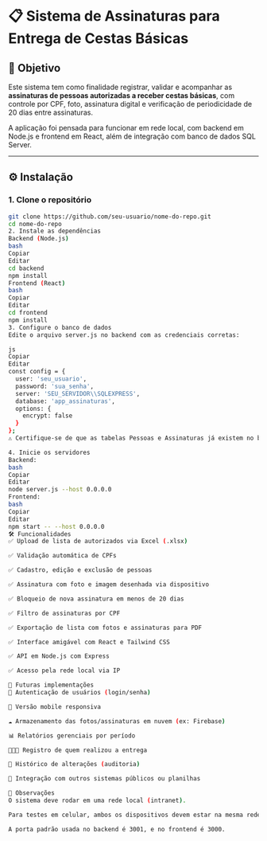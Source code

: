 # 📋 Sistema de Assinaturas para Entrega de Cestas Básicas

## 🎯 Objetivo

Este sistema tem como finalidade registrar, validar e acompanhar as **assinaturas de pessoas autorizadas a receber cestas básicas**, com controle por CPF, foto, assinatura digital e verificação de periodicidade de 20 dias entre assinaturas.

A aplicação foi pensada para funcionar em rede local, com backend em Node.js e frontend em React, além de integração com banco de dados SQL Server.

---

## ⚙️ Instalação

### 1. Clone o repositório
```bash
git clone https://github.com/seu-usuario/nome-do-repo.git
cd nome-do-repo
2. Instale as dependências
Backend (Node.js)
bash
Copiar
Editar
cd backend
npm install
Frontend (React)
bash
Copiar
Editar
cd frontend
npm install
3. Configure o banco de dados
Edite o arquivo server.js no backend com as credenciais corretas:

js
Copiar
Editar
const config = {
  user: 'seu_usuario',
  password: 'sua_senha',
  server: 'SEU_SERVIDOR\\SQLEXPRESS',
  database: 'app_assinaturas',
  options: {
    encrypt: false
  }
};
⚠️ Certifique-se de que as tabelas Pessoas e Assinaturas já existem no banco de dados.

4. Inicie os servidores
Backend:
bash
Copiar
Editar
node server.js --host 0.0.0.0
Frontend:
bash
Copiar
Editar
npm start -- --host 0.0.0.0
🛠️ Funcionalidades
✅ Upload de lista de autorizados via Excel (.xlsx)

✅ Validação automática de CPFs

✅ Cadastro, edição e exclusão de pessoas

✅ Assinatura com foto e imagem desenhada via dispositivo

✅ Bloqueio de nova assinatura em menos de 20 dias

✅ Filtro de assinaturas por CPF

✅ Exportação de lista com fotos e assinaturas para PDF

✅ Interface amigável com React e Tailwind CSS

✅ API em Node.js com Express

✅ Acesso pela rede local via IP

🚧 Futuras implementações
🔐 Autenticação de usuários (login/senha)

📲 Versão mobile responsiva

☁️ Armazenamento das fotos/assinaturas em nuvem (ex: Firebase)

📊 Relatórios gerenciais por período

🧑‍🤝‍🧑 Registro de quem realizou a entrega

📁 Histórico de alterações (auditoria)

🔄 Integração com outros sistemas públicos ou planilhas

📌 Observações
O sistema deve rodar em uma rede local (intranet).

Para testes em celular, ambos os dispositivos devem estar na mesma rede Wi-Fi.

A porta padrão usada no backend é 3001, e no frontend é 3000.

